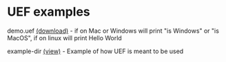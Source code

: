 # UEF examples
demo.uef [(download)](https://github.com/Unzor/uef/raw/main/examples/demo.uef) - if on Mac or Windows will print "is Windows" or "is MacOS", if on linux will print Hello World

example-dir [(view)](https://github.com/Unzor/uef/tree/main/examples/example-dir) - Example of how UEF is meant to be used
